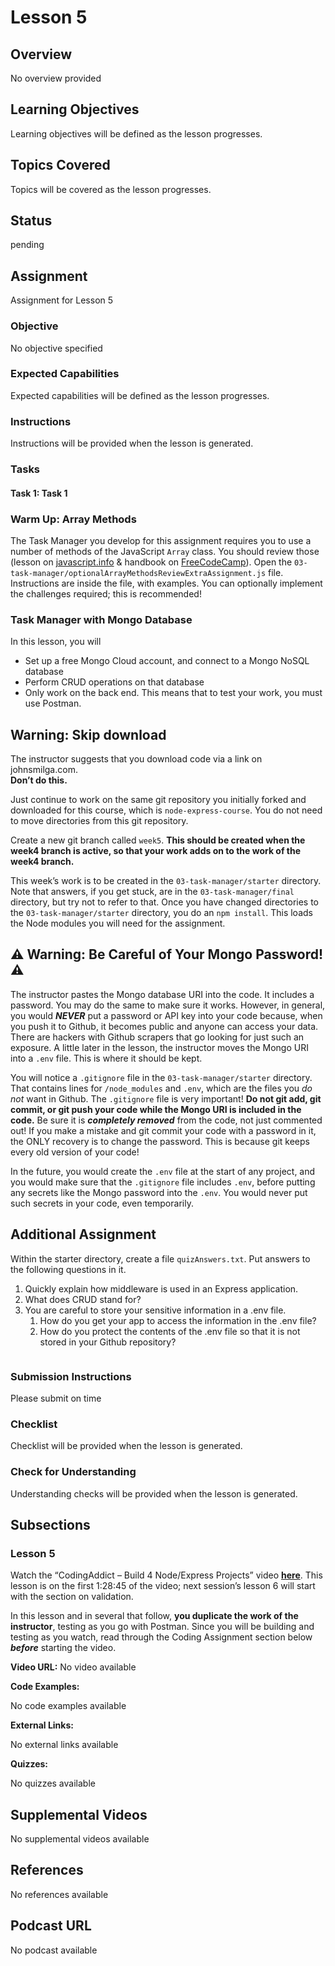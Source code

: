 # Lesson 5

## Overview

No overview provided

## Learning Objectives

Learning objectives will be defined as the lesson progresses.

## Topics Covered

Topics will be covered as the lesson progresses.

## Status

pending

## Assignment

Assignment for Lesson 5

### Objective

No objective specified

### Expected Capabilities

Expected capabilities will be defined as the lesson progresses.

### Instructions

Instructions will be provided when the lesson is generated.

### Tasks

#### Task 1: Task 1

### Warm Up: Array Methods

The Task Manager you develop for this assignment requires you to use a number of methods of the JavaScript `Array` class. You should review those (lesson on [javascript.info](https://javascript.info/array-methods) & handbook on [FreeCodeCamp](https://www.freecodecamp.org/news/the-javascript-array-handbook/)). Open the `03-task-manager/optionalArrayMethodsReviewExtraAssignment.js` file. Instructions are inside the file, with examples. You can optionally implement the challenges required; this is recommended!

### Task Manager with Mongo Database

In this lesson, you will

* Set up a free Mongo Cloud account, and connect to a Mongo NoSQL database
* Perform CRUD operations on that database
* Only work on the back end. This means that to test your work, you must use Postman.

## Warning: Skip download

The instructor suggests that you download code via a link on johnsmilga.com.  
**Don’t do this.**

Just continue to work on the same git repository you initially forked and downloaded for this course, which is `node-express-course`. You do not need to move directories from this git repository.

Create a new git branch called `week5`. **This should be created when the week4 branch is active, so that your work adds on to the work of the week4 branch.**

This week’s work is to be created in the `03-task-manager/starter` directory. Note that answers, if you get stuck, are in the `03-task-manager/final` directory, but try not to refer to that. Once you have changed directories to the `03-task-manager/starter` directory, you do an `npm install`. This loads the Node modules you will need for the assignment.

## ⚠️ **Warning: Be Careful of Your Mongo Password!** ⚠️

The instructor pastes the Mongo database URI into the code. It includes a password. You may do the same to make sure it works. However, in general, you would _**NEVER**_ put a password or API key into your code because, when you push it to Github, it becomes public and anyone can access your data. There are hackers with Github scrapers that go looking for just such an exposure. A little later in the lesson, the instructor moves the Mongo URI into a `.env` file. This is where it should be kept.

You will notice a `.gitignore` file in the `03-task-manager/starter` directory. That contains lines for `/node_modules` and `.env`, which are the files you _do not_ want in Github. The `.gitignore` file is very important! **Do not git add, git commit, or git push your code while the Mongo URI is included in the code.** Be sure it is _**completely removed**_ from the code, not just commented out! If you make a mistake and git commit your code with a password in it, the ONLY recovery is to change the password. This is because git keeps every old version of your code!

In the future, you would create the `.env` file at the start of any project, and you would make sure that the `.gitignore` file includes `.env`, before putting any secrets like the Mongo password into the `.env`. You would never put such secrets in your code, even temporarily.

## Additional Assignment

Within the starter directory, create a file `quizAnswers.txt`. Put answers to the following questions in it.

1. Quickly explain how middleware is used in an Express application.
2. What does CRUD stand for?
3. You are careful to store your sensitive information in a .env file.  
   1. How do you get your app to access the information in the .env file?  
   2. How do you protect the contents of the .env file so that it is not stored in your Github repository?

```

```

### Submission Instructions

Please submit on time

### Checklist

Checklist will be provided when the lesson is generated.

### Check for Understanding

Understanding checks will be provided when the lesson is generated.

## Subsections

### Lesson 5

Watch the “CodingAddict – Build 4 Node/Express Projects” video **[here](https://www.youtube.com/watch?v=rltfdjcXjmk)**. This lesson is on the first 1:28:45 of the video; next session’s lesson 6 will start with the section on validation.

In this lesson and in several that follow, **you duplicate the work of the instructor**, testing as you go with Postman. Since you will be building and testing as you watch, read through the Coding Assignment section below _**before**_ starting the video.

**Video URL:** No video available

**Code Examples:**

No code examples available

**External Links:**

No external links available

**Quizzes:**

No quizzes available

## Supplemental Videos

No supplemental videos available

## References

No references available

## Podcast URL

No podcast available